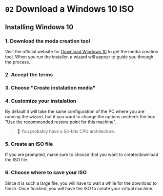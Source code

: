 # `02` Download a Windows 10 ISO

## Installing Windows 10

### 1. Download the meda creation tool

Visit the official website for [Download Windows 10](https://www.microsoft.com/software-download/windows10) to get the media creation tool. When you run the installer, a wizard will appear to guide you through the process.

### 2. Accept the terms

### 3. Choose "Create instalation media"

### 4. Customize your instalation

By default it will take the same configuration of the PC where you are running the wizard, but if you want to change the options uncheck the box "Use the recommended restore point for this machine".

> 🛟 You probably have a 64-bits CPU architecture.

### 5. Create an ISO file

If you are prompted, make sure to choose that you want to create/download the ISO file.

### 6. Choose where to save your ISO

Since it is such a large file, you will have to wait a while for the download to finish. Once finished, you will have the ISO to create your virtual machine.
